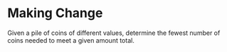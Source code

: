 # Making Change

Given a pile of coins of different values, determine the fewest number of coins needed to meet a given amount total.
